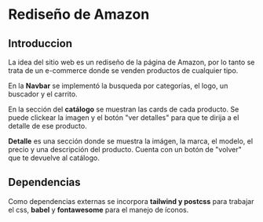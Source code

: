 # Rediseño de Amazon

## Introduccion

La idea del sitio web es un rediseño de la página de Amazon, por lo tanto se trata de un e-commerce donde se venden productos de cualquier tipo.

En la **Navbar** se implementó la busqueda por categorías, el logo, un buscador y el carrito.

En la sección del **catálogo** se muestran las cards de cada producto. Se puede clickear la imagen y el botón "ver detalles" para que te dirija a el detalle de ese producto.

**Detalle** es una sección donde se muestra la imágen, la marca, el modelo, el precio y una descripción del producto. Cuenta con un botón de "volver" que te devuelve al catálogo.

## Dependencias

Como dependencias externas se incorpora **tailwind y postcss** para trabajar el css, **babel** y **fontawesome** para el manejo de íconos.